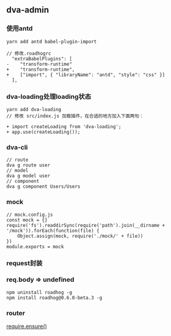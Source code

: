 ## dva-admin
### 使用antd
```
yarn add antd babel-plugin-import

// 修改.roadhogrc
  "extraBabelPlugins": [
-    "transform-runtime"
+    "transform-runtime",
+    ["import", { "libraryName": "antd", "style": "css" }]
  ],
```

### dva-loading处理loading状态
```
yarn add dva-loading
// 修改 src/index.js 加载插件，在合适的地方加入下面两句：

+ import createLoading from 'dva-loading';
+ app.use(createLoading());
```

### dva-cli
```
// route
dva g route user
// model
dva g model user
// component 
dva g component Users/Users
```

### mock
```
// mock.config.js
const mock = {}
require('fs').readdirSync(require('path').join(__dirname + '/mock')).forEach(function(file) {
    Object.assign(mock, require('./mock/' + file))
})
module.exports = mock
```

### request封装

### req.body => undefined
```
npm uninstall roadhog -g
npm install roadhog@0.6.0-beta.3 -g
```

### router
[require.ensure()](http://www.css88.com/doc/webpack2/guides/code-splitting-require/)